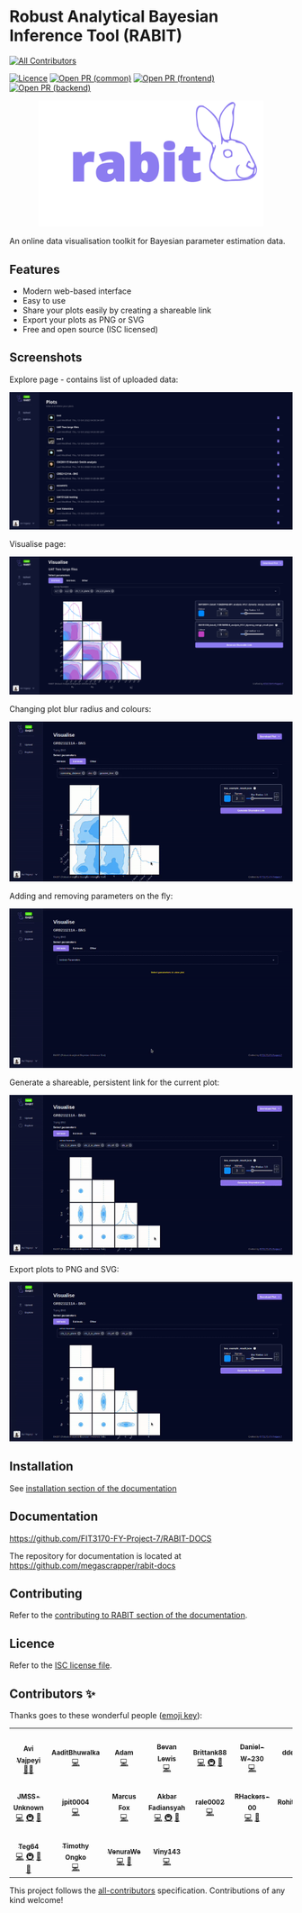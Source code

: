
# Robust Analytical Bayesian Inference Tool (RABIT)

<!-- ALL-CONTRIBUTORS-BADGE:START - Do not remove or modify this section -->
[![All Contributors](https://img.shields.io/badge/all_contributors-18-orange.svg?style=flat-square)](#contributors-)
<!-- ALL-CONTRIBUTORS-BADGE:END -->

[![Licence](https://img.shields.io/github/license/FIT3170-FY-Project-7/RABIT-COMMON)](./LICENSE.md)
[![Open PR (common)](https://img.shields.io/github/issues-pr-raw/FIT3170-FY-Project-7/RABIT-COMMON?label=open%20PR%20%28common%29)](https://github.com/FIT3170-FY-Project-7/RABIT-COMMON/pulls)
[![Open PR (frontend)](https://img.shields.io/github/issues-pr-raw/FIT3170-FY-Project-7/RABIT-FRONTEND?label=open%20PR%20%28frontend%29)](https://github.com/FIT3170-FY-Project-7/RABIT-FRONTEND/pulls)
[![Open PR (backend)](https://img.shields.io/github/issues-pr-raw/FIT3170-FY-Project-7/RABIT-BACKEND?label=open%20PR%20%28backend%29)](https://github.com/FIT3170-FY-Project-7/RABIT-BACKEND/pulls)

<!-- markdownlint-disable MD033 -->
<p style="text-align:center;">
  <img src="./readme-images/rabit-purple-full.png" width="400px" alt="RABIT logo">
</p>
<!-- markdownlint-restore -->

An online data visualisation toolkit for Bayesian parameter estimation data.

## Features

- Modern web-based interface
- Easy to use
- Share your plots easily by creating a shareable link
- Export your plots as PNG or SVG
- Free and open source (ISC licensed)

## Screenshots

Explore page - contains list of uploaded data:

![RABIT explore page](readme-images/explore-page.png)

Visualise page:

![RABIT visualise page](readme-images/visualise-page.png)

Changing plot blur radius and colours:

![Changing plot blur radius and colours](readme-images/blur-radius-colour.gif)

Adding and removing parameters on the fly:

![Screen recording of Adding and removing parameters on the fly](readme-images/add-remove-params.gif)

Generate a shareable, persistent link for the current plot:

![Screen recording of Generate a shareable, persistent link for the current plot](readme-images/share-link.gif)

Export plots to PNG and SVG:

![Screen recording of Export plots to PNG and SVG](readme-images/export-plot.gif)

## Installation

See [installation section of the documentation](https://fit3170-fy-project-7.github.io/RABIT-DOCS/admin-guide/running-your-own-instance.html)


## Documentation

<https://github.com/FIT3170-FY-Project-7/RABIT-DOCS>

The repository for documentation is located at <https://github.com/megascrapper/rabit-docs>

## Contributing

Refer to the [contributing to RABIT section of the documentation](https://fit3170-fy-project-7.github.io/RABIT-DOCS/dev-guide/contributing.html).

## Licence

Refer to the [ISC license file](LICENSE.md).

## Contributors ✨

Thanks goes to these wonderful people ([emoji key](https://allcontributors.org/docs/en/emoji-key)):

<!-- ALL-CONTRIBUTORS-LIST:START - Do not remove or modify this section -->
<!-- prettier-ignore-start -->
<!-- markdownlint-disable -->
<table>
  <tr>
    <td align="center"><a href="https://github.com/avivajpeyi"><img src="https://avatars.githubusercontent.com/u/15642823?v=4?s=100" width="100px;" alt=""/><br /><sub><b>Avi Vajpeyi</b></sub></a><br /><a href="#mentoring-avivajpeyi" title="Mentoring">🧑‍🏫</a></td>
    <td align="center"><a href="https://github.com/AaditBhuwalka"><img src="https://avatars.githubusercontent.com/u/55835278?v=4?s=100" width="100px;" alt=""/><br /><sub><b>AaditBhuwalka</b></sub></a><br /><a href="https://github.com/FIT3170-FY-Project-7/RABIT-COMMON/commits?author=AaditBhuwalka" title="Code">💻</a></td>
    <td align="center"><a href="https://github.com/adam23232323"><img src="https://avatars.githubusercontent.com/u/55467606?v=4?s=100" width="100px;" alt=""/><br /><sub><b>Adam</b></sub></a><br /><a href="https://github.com/FIT3170-FY-Project-7/RABIT-COMMON/commits?author=adam23232323" title="Code">💻</a></td>
    <td align="center"><a href="https://github.com/bevanlewis"><img src="https://avatars.githubusercontent.com/u/51845347?v=4?s=100" width="100px;" alt=""/><br /><sub><b>Bevan Lewis</b></sub></a><br /><a href="https://github.com/FIT3170-FY-Project-7/RABIT-COMMON/commits?author=bevanlewis" title="Code">💻</a></td>
    <td align="center"><a href="https://github.com/Brittank88"><img src="https://avatars.githubusercontent.com/u/24266948?v=4?s=100" width="100px;" alt=""/><br /><sub><b>Brittank88</b></sub></a><br /><a href="https://github.com/FIT3170-FY-Project-7/RABIT-COMMON/commits?author=Brittank88" title="Code">💻</a> <a href="#infra-Brittank88" title="Infrastructure (Hosting, Build-Tools, etc)">🚇</a> <a href="#design-Brittank88" title="Design">🎨</a></td>
    <td align="center"><a href="https://github.com/Daniel-W-230"><img src="https://avatars.githubusercontent.com/u/101313229?v=4?s=100" width="100px;" alt=""/><br /><sub><b>Daniel-W-230</b></sub></a><br /><a href="https://github.com/FIT3170-FY-Project-7/RABIT-COMMON/commits?author=Daniel-W-230" title="Code">💻</a></td>
    <td align="center"><a href="https://github.com/ddes0015"><img src="https://avatars.githubusercontent.com/u/62590792?v=4?s=100" width="100px;" alt=""/><br /><sub><b>ddes0015</b></sub></a><br /><a href="https://github.com/FIT3170-FY-Project-7/RABIT-COMMON/commits?author=ddes0015" title="Code">💻</a></td>
  </tr>
  <tr>
    <td align="center"><a href="https://github.com/JMSS-Unknown"><img src="https://avatars.githubusercontent.com/u/31131631?v=4?s=100" width="100px;" alt=""/><br /><sub><b>JMSS-Unknown</b></sub></a><br /><a href="https://github.com/FIT3170-FY-Project-7/RABIT-COMMON/commits?author=JMSS-Unknown" title="Code">💻</a> <a href="#infra-JMSS-Unknown" title="Infrastructure (Hosting, Build-Tools, etc)">🚇</a> <a href="https://github.com/FIT3170-FY-Project-7/RABIT-COMMON/pulls?q=is%3Apr+reviewed-by%3AJMSS-Unknown" title="Reviewed Pull Requests">👀</a></td>
    <td align="center"><a href="https://github.com/jpit0004"><img src="https://avatars.githubusercontent.com/u/102277225?v=4?s=100" width="100px;" alt=""/><br /><sub><b>jpit0004</b></sub></a><br /><a href="https://github.com/FIT3170-FY-Project-7/RABIT-COMMON/commits?author=jpit0004" title="Code">💻</a></td>
    <td align="center"><a href="https://github.com/Markichu"><img src="https://avatars.githubusercontent.com/u/31204091?v=4?s=100" width="100px;" alt=""/><br /><sub><b>Marcus Fox</b></sub></a><br /><a href="https://github.com/FIT3170-FY-Project-7/RABIT-COMMON/commits?author=Markichu" title="Code">💻</a></td>
    <td align="center"><a href="https://github.com/megascrapper"><img src="https://avatars.githubusercontent.com/u/34503494?v=4?s=100" width="100px;" alt=""/><br /><sub><b>Akbar Fadiansyah</b></sub></a><br /><a href="https://github.com/FIT3170-FY-Project-7/RABIT-COMMON/commits?author=megascrapper" title="Code">💻</a> <a href="#infra-megascrapper" title="Infrastructure (Hosting, Build-Tools, etc)">🚇</a> <a href="https://github.com/FIT3170-FY-Project-7/RABIT-COMMON/commits?author=megascrapper" title="Documentation">📖</a></td>
    <td align="center"><a href="https://github.com/rale0002"><img src="https://avatars.githubusercontent.com/u/88470745?v=4?s=100" width="100px;" alt=""/><br /><sub><b>rale0002</b></sub></a><br /><a href="https://github.com/FIT3170-FY-Project-7/RABIT-COMMON/commits?author=rale0002" title="Code">💻</a></td>
    <td align="center"><a href="https://github.com/RHackers-00"><img src="https://avatars.githubusercontent.com/u/55224240?v=4?s=100" width="100px;" alt=""/><br /><sub><b>RHackers-00</b></sub></a><br /><a href="https://github.com/FIT3170-FY-Project-7/RABIT-COMMON/commits?author=RHackers-00" title="Code">💻</a> <a href="#projectManagement-RHackers-00" title="Project Management">📆</a></td>
    <td align="center"><a href="https://github.com/RohitRajeshh"><img src="https://avatars.githubusercontent.com/u/62091393?v=4?s=100" width="100px;" alt=""/><br /><sub><b>RohitRajeshh</b></sub></a><br /><a href="https://github.com/FIT3170-FY-Project-7/RABIT-COMMON/commits?author=RohitRajeshh" title="Code">💻</a></td>
  </tr>
  <tr>
    <td align="center"><a href="https://github.com/Teg64"><img src="https://avatars.githubusercontent.com/u/101340211?v=4?s=100" width="100px;" alt=""/><br /><sub><b>Teg64</b></sub></a><br /><a href="https://github.com/FIT3170-FY-Project-7/RABIT-COMMON/commits?author=Teg64" title="Code">💻</a> <a href="#infra-Teg64" title="Infrastructure (Hosting, Build-Tools, etc)">🚇</a> <a href="#projectManagement-Teg64" title="Project Management">📆</a> <a href="https://github.com/FIT3170-FY-Project-7/RABIT-COMMON/pulls?q=is%3Apr+reviewed-by%3ATeg64" title="Reviewed Pull Requests">👀</a></td>
    <td align="center"><a href="https://github.com/TONG0006"><img src="https://avatars.githubusercontent.com/u/55778977?v=4?s=100" width="100px;" alt=""/><br /><sub><b>Timothy Ongko</b></sub></a><br /><a href="https://github.com/FIT3170-FY-Project-7/RABIT-COMMON/commits?author=TONG0006" title="Code">💻</a></td>
    <td align="center"><a href="https://github.com/VenuraWe"><img src="https://avatars.githubusercontent.com/u/69625231?v=4?s=100" width="100px;" alt=""/><br /><sub><b>VenuraWe</b></sub></a><br /><a href="https://github.com/FIT3170-FY-Project-7/RABIT-COMMON/commits?author=VenuraWe" title="Code">💻</a> <a href="#projectManagement-VenuraWe" title="Project Management">📆</a></td>
    <td align="center"><a href="https://github.com/Viny143"><img src="https://avatars.githubusercontent.com/u/53497752?v=4?s=100" width="100px;" alt=""/><br /><sub><b>Viny143</b></sub></a><br /><a href="https://github.com/FIT3170-FY-Project-7/RABIT-COMMON/commits?author=Viny143" title="Code">💻</a></td>
  </tr>
</table>

<!-- markdownlint-restore -->
<!-- prettier-ignore-end -->

<!-- ALL-CONTRIBUTORS-LIST:END -->

This project follows the [all-contributors](https://github.com/all-contributors/all-contributors) specification. Contributions of any kind welcome!
